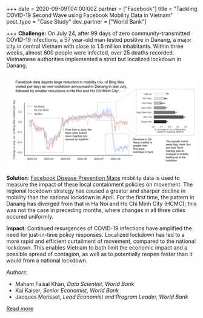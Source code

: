 +++
date = 2020-09-09T04:00:00Z
partner = ["Facebook"]
title = "Tackling COVID-19 Second Wave using Facebook Mobility Data in Vietnam"
post_type = "Case Study"
dev_partner = ["World Bank"]

+++
**Challenge:** On July 24, after 99 days of zero community-transmitted COVID-19 infections, a 57 year-old man tested positive in Danang, a major city in central Vietnam with close to 1.5 million inhabitants. Within three weeks, almost 600 people were infected, over 25 deaths recorded. Vietnamese authorities implemented a strict but localized lockdown in Danang.

![Vietnam Facebook Mobility Analysis](/fb-vietnam.png)

**Solution**: [Facebook Disease Prevention Maps](https://dataforgood.fb.com/tools/disease-prevention-maps/) mobility data is used to measure the impact of these local containment policies on movement. The regional lockdown strategy has caused a greater and sharper decline in mobility than the national lockdown in April. For the first time, the pattern in Danang has diverged from that in Ha Noi and Ho Chi Minh City (HCMC); this was not the case in preceding months, where changes in all three cities occured uniformly.

**Impact**: Continued resurgences of COVID-19 infections have amplified the need for just-in-time policy responses. Localized lockdown has led to a more rapid and efficient curtailment of movement, compared to the national lockdown. This enables Vietnam to both limit the economic impact and a possible spread of contagion, as well as to potentially reopen faster than it would from a national lockdown.

_Authors:_

* Maham Faisal Khan, _Data Scientist, World Bank_
* Kai Kaiser, _Senior Economist, World Bank_
* Jacques Morisset, _Lead Economist and Program Leader, World Bank_

[Read more](https://blogs.worldbank.org/eastasiapacific/confronting-covid-19-second-waves-how-big-data-good-can-inform-policy-vietnam)
